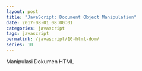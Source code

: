 ```yaml
---
layout: post
title: "JavaScript: Document Object Manipulation"
date: 2017-08-01 08:00:01
categories: javascript
tags: javascript
permalink: /javascript/10-html-dom/
series: 10
---
```


Manipulasi Dokumen HTML
